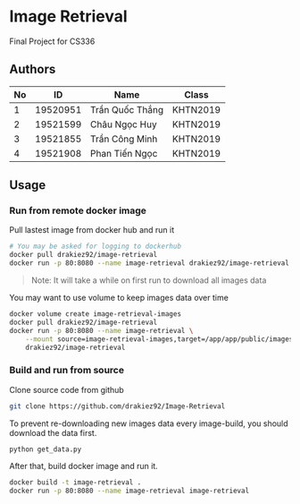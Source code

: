 # Image Retrieval

Final Project for CS336

## Authors

| No  | ID       | Name                     | Class    |
| --- | -------- | ------------------------ | -------- |
| 1   | 19520951 | Trần Quốc Thắng          | KHTN2019 |
| 2   | 19521599 | Châu Ngọc Huy            | KHTN2019 |
| 3   | 19521855 | Trần Công Minh           | KHTN2019 |
| 4   | 19521908 | Phan Tiến Ngọc           | KHTN2019 |

## Usage

### Run from remote docker image

Pull lastest image from docker hub and run it

```bash
# You may be asked for logging to dockerhub
docker pull drakiez92/image-retrieval
docker run -p 80:8080 --name image-retrieval drakiez92/image-retrieval
```
> Note: It will take a while on first run to download all images data

You may want to use volume to keep images data over time

```bash
docker volume create image-retrieval-images
docker pull drakiez92/image-retrieval
docker run -p 80:8080 --name image-retrieval \
    --mount source=image-retrieval-images,target=/app/app/public/images \
    drakiez92/image-retrieval
```

### Build and run from source

Clone source code from github

```bash
git clone https://github.com/drakiez92/Image-Retrieval
```

To prevent re-downloading new images data every image-build, you should download the data first.

```bash
python get_data.py
```

After that, build docker image and run it.

```bash
docker build -t image-retrieval .
docker run -p 80:8080 --name image-retrieval image-retrieval
```